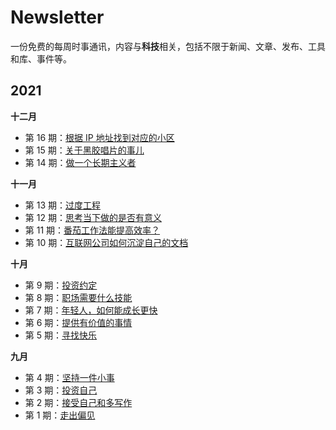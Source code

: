 # Newsletter

一份免费的每周时事通讯，内容与**科技**相关，包括不限于新闻、文章、发布、工具和库、事件等。


## 2021

**十二月**

- 第 16 期：[根据 IP 地址找到对应的小区](newsletter/2021/2021-12-18-location-hisroty.md)
- 第 15 期：[关于黑胶唱片的事儿](newsletter/2021/2021-12-11-vinyl-records.md)
- 第 14 期：[做一个长期主义者](newsletter/2021/2021-12-04-reading-is-important.md)


**十一月**

- 第 13 期：[过度工程](newsletter/2021/2021-11-27-overengineering.md)
- 第 12 期：[思考当下做的是否有意义](newsletter/2021/2021-11-20-self-thinking.md)
- 第 11 期：[番茄工作法能提高效率？](newsletter/2021/2021-11-13-pomodoro_technique.md)
- 第 10 期：[互联网公司如何沉淀自己的文档](newsletter/2021/2021-11-06-tech-docs.md)


**十月**

- 第 9 期：[投资约定](newsletter/2021/2021-10-30-invest.md)
- 第 8 期：[职场需要什么技能](newsletter/2021/2021-10-23-communication-writing.md)
- 第 7 期：[年轻人，如何能成长更快](newsletter/2021/2021-10-15-Newsletter-interview.md)
- 第 6 期：[提供有价值的事情](newsletter/2021/2021-10-10-provide-valuable-thing.md)
- 第 5 期：[寻找快乐](newsletter/2021/2021-10-03-hunt-for-happiness.md)

**九月**

- 第 4 期：[坚持一件小事](newsletter/2021/2021-09-25-writing-reading.md)
- 第 3 期：[投资自己](newsletter/2021/2021-09-19-invest-yourself.md)
- 第 2 期：[接受自己和多写作](newsletter/2021/2021-09-12-accept-yourself.md)
- 第 1 期：[走出偏见](newsletter/2021/2021-09-03-prejudice.md)
